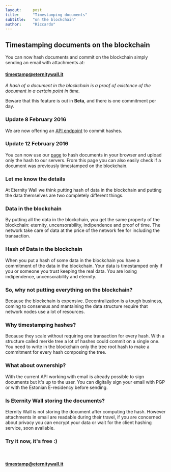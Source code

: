 ```yaml
---
layout:     post
title:      "Timestamping documents"
subtitle:   "on the blockchain"
author:     "Riccardo"
---
```


## Timestamping documents on the blockchain

You can now hash documents and commit on the blockchain simply sending an email with attachments at:

<h4>
<div class="alert alert-info center-block text-center" role="alert">
  <span class="glyphicon glyphicon-envelope" aria-hidden="true"></span> <a class="alert-link" href="mailto:timestamp@eternitywall.it">timestamp@eternitywall.it</a>
</div>
</h4>

*A hash of a document in the blockchain is a proof of existence of the document in a certain point in time.*

Beware that this feature is out in **Beta**, and there is one commitment per day.

### Update 8 February 2016

We are now offering an [API endpoint](http://eternitywall.it/api#auth) to commit hashes.

### Update 12 February 2016

You can now use our [page](http://eternitywall.it/timestamp) to hash documents in your browser and upload only the hash to our servers. From this page you can also easily check if a document was previously timestamped on the blockchain.

### Let me know the details

At Eternity Wall we think putting hash of data in the blockchain and putting the data themselves are two completely different things.

### Data in the blockchain

By putting all the data in the blockchain, you get the same property of the blockchain:  eternity, uncensorability, indipendence and proof of time.
The network take care of data at the price of the network fee for including the transaction.

### Hash of Data in the blockchain

When you put a hash of some data in the blockchain you have a commitment of the data in the blockchain. Your data is timestamped only if you or someone you trust keeping the real data. You are losing indipendence, uncensorability and eternity.

### So, why not putting everything on the blockchain?

Because the blockchain is expensive. Decentralization is a tough business, coming to consensus and mantaining the data structure require that network nodes use a lot of resources.

### Why timestamping hashes?

Because they scale without requiring one transaction for every hash. With a structure called merkle tree a lot of hashes could commit on a single one. You need to write in the blockchain only the tree root hash to make a commitment for every hash composing the tree.

### What about ownership?

With the current API working with email is already possible to sign documents but it's up to the user. You can digitally sign your email with PGP or with the Estonian E-residency before sending.

### Is Eternity Wall storing the documents?

Eternity Wall is not storing the document after computing the hash. However attachments in email are readable during their travel, if you are concerned about privacy you can encrypt your data or wait for the client hashing service, soon available.

### Try it now, it's free :)

<br>
<h4>
<div class="alert alert-info center-block text-center" role="alert">
  <span class="glyphicon glyphicon-envelope" aria-hidden="true"></span> <a class="alert-link" href="mailto:timestamp@eternitywall.it">timestamp@eternitywall.it</a>
</div>
</h4>
<br>



<br>
